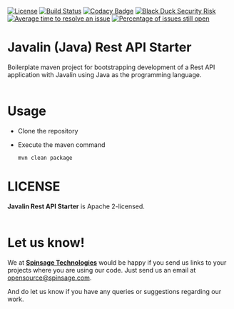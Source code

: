 [![License](https://img.shields.io/badge/License-Apache%202.0-blue.svg)](https://opensource.org/licenses/Apache-2.0)
[![Build Status](https://travis-ci.com/spinsage/javalin-java-starter-rest.svg?branch=main)](https://travis-ci.com/spinsage/javalin-java-starter-rest)
[![Codacy Badge](https://api.codacy.com/project/badge/Grade/8fe6facee8ed44d8b7ee52a3f16f75b2)](https://app.codacy.com/gh/spinsage/javalin-java-starter-rest?utm_source=github.com&utm_medium=referral&utm_content=spinsage/javalin-java-starter-rest&utm_campaign=Badge_Grade)
[![Black Duck Security Risk](https://copilot.blackducksoftware.com/github/repos/spinsage/javalin-java-starter-rest/branches/main/badge-risk.svg)](https://copilot.blackducksoftware.com/github/repos/spinsage/javalin-java-starter-rest/branches/main)
[![Average time to resolve an issue](http://isitmaintained.com/badge/resolution/spinsage/javalin-java-starter-rest.svg)](http://isitmaintained.com/project/spinsage/javalin-java-starter-rest "Average time to resolve an issue")
[![Percentage of issues still open](http://isitmaintained.com/badge/open/spinsage/javalin-java-starter-rest.svg)](http://isitmaintained.com/project/spinsage/javalin-java-starter-rest "Percentage of issues still open")

# Javalin (Java) Rest API Starter

Boilerplate maven project for bootstrapping development of a Rest API application with Javalin using Java as the programming language.
<br><br>
# Usage
- Clone the repository
- Execute the maven command

	```bash
	mvn clean package
	```

# LICENSE
**Javalin Rest API Starter** is Apache 2-licensed.
<br><br>

# Let us know!
We at [**Spinsage Technologies**](https://www.spinsage.com/) would be happy if you send us links to your projects where you are using our code. Just send us an email at opensource@spinsage.com. 

And do let us know if you have any queries or suggestions regarding our work.
